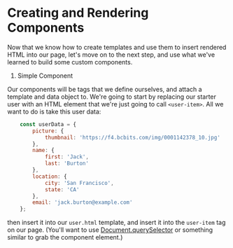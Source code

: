 # Creating and Rendering Components

Now that we know how to create templates and use them to insert rendered HTML into our page, let's move on to the next step, and use what we've learned to build some custom components.

1) Simple Component

Our components will be tags that we define ourselves, and attach a template and data object to. We're going to start by replacing our starter user with an HTML element that we're just going to call `<user-item>`. All we want to do is take this user data:

```js
    const userData = {
        picture: {
            thumbnail: 'https://f4.bcbits.com/img/0001142378_10.jpg'
        },
        name: {
            first: 'Jack',
            last: 'Burton'
        },
        location: {
            city: 'San Francisco',
            state: 'CA'
        },
        email: 'jack.burton@example.com'
    };
```

then insert it into our `user.html` template, and insert it into the `user-item` tag on our page. (You'll want to use [Document.querySelector](https://developer.mozilla.org/en-US/docs/Web/API/Document/querySelector) or something similar to grab the component element.)
